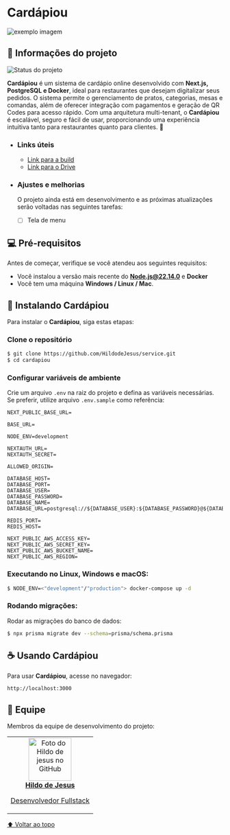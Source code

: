 <span id="topo"></span>

# Cardápiou

<!---Esses são exemplos. Veja https://shields.io para outras pessoas ou para personalizar este conjunto de escudos. Você pode querer incluir dependências, status do projeto e informações de licença aqui--->

<img src="../assets/capa.png" alt="exemplo imagem">

## 🚩 Informações do projeto

![Status do projeto](https://img.shields.io/badge/status-fazendo-green)

<!-- ![Status do projeto](https://img.shields.io/badge/status-pausado-yellow) -->
<!-- ![Status do projeto](https://img.shields.io/badge/status-finalizado-red) -->

**Cardápiou** é um sistema de cardápio online desenvolvido com **Next.js,
PostgreSQL e Docker**, ideal para restaurantes que desejam digitalizar seus
pedidos. O sistema permite o gerenciamento de pratos, categorias, mesas e
comandas, além de oferecer integração com pagamentos e geração de QR Codes para
acesso rápido. Com uma arquitetura multi-tenant, o **Cardápiou** é escalável,
seguro e fácil de usar, proporcionando uma experiência intuitiva tanto para
restaurantes quanto para clientes. 🚀

- ### Links úteis

  - [Link para a build](#)
  - [Link para o Drive](#)

- ### Ajustes e melhorias

  O projeto ainda está em desenvolvimento e as próximas atualizações serão
  voltadas nas seguintes tarefas:

  - [ ] Tela de menu

## 💻 Pré-requisitos

Antes de começar, verifique se você atendeu aos seguintes requisitos:

- Você instalou a versão mais recente do **Node.js@22.14.0** e **Docker**
- Você tem uma máquina **Windows / Linux / Mac**.

## 🚀 Instalando Cardápiou

Para instalar o **Cardápiou**, siga estas etapas:

### Clone o repositório

```bash
$ git clone https://github.com/HildodeJesus/service.git
$ cd cardapiou
```

### Configurar variáveis de ambiente

Crie um arquivo `.env` na raiz do projeto e defina as variáveis necessárias. Se
preferir, utilize arquivo `.env.sample` como referência:

```env
NEXT_PUBLIC_BASE_URL=

BASE_URL=

NODE_ENV=development

NEXTAUTH_URL=
NEXTAUTH_SECRET=

ALLOWED_ORIGIN=

DATABASE_HOST=
DATABASE_PORT=
DATABASE_USER=
DATABASE_PASSWORD=
DATABASE_NAME=
DATABASE_URL=postgresql://${DATABASE_USER}:${DATABASE_PASSWORD}@${DATABASE_HOST}:${DATABASE_PORT}/${DATABASE_NAME}

REDIS_PORT=
REDIS_HOST=

NEXT_PUBLIC_AWS_ACCESS_KEY=
NEXT_PUBLIC_AWS_SECRET_KEY=
NEXT_PUBLIC_AWS_BUCKET_NAME=
NEXT_PUBLIC_AWS_REGION=
```

### Executando no Linux, Windows e macOS:

```bash
$ NODE_ENV=<"development"/"production"> docker-compose up -d
```

### Rodando migrações:

Rodar as migrações do banco de dados:

```bash
$ npx prisma migrate dev --schema=prisma/schema.prisma
```

## ☕ Usando Cardápiou

Para usar **Cardápiou**, acesse no navegador:

```bash
http://localhost:3000
```

## 🤝 Equipe

Membros da equipe de desenvolvimento do projeto:

<table>
  <tr>
    <td align="center">
      <a href="https://github.com/HildodeJesus">
        <img src="https://github.com/HildodeJesus.png" width="100px;" alt="Foto do Hildo de jesus no GitHub"/><br>
        <b>Hildo de Jesus</b>
        <p>Desenvolvedor Fullstack</p>
      </a>
    </td>
   
  </tr>
</table>

[⬆ Voltar ao topo](#topo)<br>
